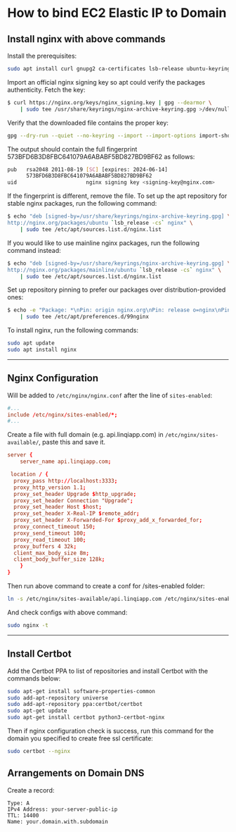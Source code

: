# How to bind EC2 Elastic IP to Domain

## Install nginx with above commands

Install the prerequisites:

```sh
sudo apt install curl gnupg2 ca-certificates lsb-release ubuntu-keyring
```

Import an official nginx signing key so apt could verify the packages authenticity. Fetch the key:

```sh
$ curl https://nginx.org/keys/nginx_signing.key | gpg --dearmor \
    | sudo tee /usr/share/keyrings/nginx-archive-keyring.gpg >/dev/null
```
 
Verify that the downloaded file contains the proper key:

```sh
gpg --dry-run --quiet --no-keyring --import --import-options import-show /usr/share/keyrings/nginx-archive-keyring.gpg
```

The output should contain the full fingerprint 573BFD6B3D8FBC641079A6ABABF5BD827BD9BF62 as follows:

```sh
pub   rsa2048 2011-08-19 [SC] [expires: 2024-06-14]
      573BFD6B3D8FBC641079A6ABABF5BD827BD9BF62
uid                      nginx signing key <signing-key@nginx.com>
```

If the fingerprint is different, remove the file.
To set up the apt repository for stable nginx packages, run the following command:

```sh
$ echo "deb [signed-by=/usr/share/keyrings/nginx-archive-keyring.gpg] \
http://nginx.org/packages/ubuntu `lsb_release -cs` nginx" \
    | sudo tee /etc/apt/sources.list.d/nginx.list
```

If you would like to use mainline nginx packages, run the following command instead:

```sh
$ echo "deb [signed-by=/usr/share/keyrings/nginx-archive-keyring.gpg] \
http://nginx.org/packages/mainline/ubuntu `lsb_release -cs` nginx" \
    | sudo tee /etc/apt/sources.list.d/nginx.list
```
 
Set up repository pinning to prefer our packages over distribution-provided ones:

```sh
$ echo -e "Package: *\nPin: origin nginx.org\nPin: release o=nginx\nPin-Priority: 900\n" \
    | sudo tee /etc/apt/preferences.d/99nginx
```
 
To install nginx, run the following commands:

```sh
sudo apt update
sudo apt install nginx
```

<hr>

## Nginx Configuration

Will be added to `/etc/nginx/nginx.conf` after the line of `sites-enabled`:

```conf
#...
include /etc/nginx/sites-enabled/*;
#...
```

Create a file with full domain (e.g. api.linqiapp.com) in `/etc/nginx/sites-available/`, paste this and save it.

```conf
server {
    server_name api.linqiapp.com;

 location / {
  proxy_pass http://localhost:3333;
  proxy_http_version 1.1;
  proxy_set_header Upgrade $http_upgrade;
  proxy_set_header Connection "Upgrade";
  proxy_set_header Host $host;
  proxy_set_header X-Real-IP $remote_addr;
  proxy_set_header X-Forwarded-For $proxy_add_x_forwarded_for;
  proxy_connect_timeout 150;
  proxy_send_timeout 100;
  proxy_read_timeout 100;
  proxy_buffers 4 32k;
  client_max_body_size 8m;
  client_body_buffer_size 128k;
    }
}
```

Then run above command to create a conf for /sites-enabled folder:

```sh
ln -s /etc/nginx/sites-available/api.linqiapp.com /etc/nginx/sites-enabled/api.linqiapp.com
```

And check configs with above command:

```sh
sudo nginx -t
```

<hr>

## Install Certbot

Add the Certbot PPA to list of repositories and install Certbot with the commands below:

```sh
sudo apt-get install software-properties-common
sudo add-apt-repository universe
sudo add-apt-repository ppa:certbot/certbot
sudo apt-get update
sudo apt-get install certbot python3-certbot-nginx
```

Then if nginx configuration check is success, run this command for the domain you specified to create free ssl certificate:

```sh
sudo certbot --nginx
```

## Arrangements on Domain DNS

Create a record:

```
Type: A
IPv4 Address: your-server-public-ip
TTL: 14400
Name: your.domain.with.subdomain
```

